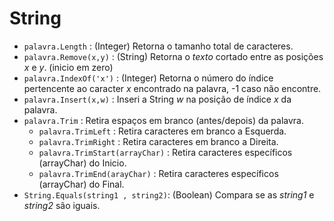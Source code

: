 # String

- `palavra.Length` : (Integer) Retorna o tamanho total de caracteres.
- `palavra.Remove(x,y)` : (String) Retorna o *texto* cortado entre as posições *x* e *y*. (inicio em zero)
- `palavra.IndexOf('x')` : (Integer) Retorna o número do índice pertencente ao caracter *x* encontrado na palavra, -1 caso não encontre.
- `palavra.Insert(x,w)` : Inseri a String *w* na posição de índice *x* da palavra.
- `palavra.Trim` : Retira espaços em branco (antes/depois) da palavra.
  - `palavra.TrimLeft` : Retira caracteres em branco a Esquerda.
  - `palavra.TrimRight` : Retira caracteres em branco a Direita.
  - `palavra.TrimStart(arrayChar)` : Retira caracteres específicos (arrayChar) do Inicio.
  - `palavra.TrimEnd(arayChar)` : Retira caracteres específicos (arrayChar) do Final.
- `String.Equals(string1 , string2)`: (Boolean) Compara se as *string1* e *string2* são iguais.

